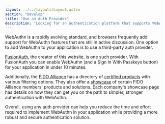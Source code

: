 ```yaml
---
layout: ../../layouts/Layout.astro
section: "Develop"
title: "Use an Auth Provider"
description: "Looking for an authentication platform that supports WebAuthn? Check out our list of top platforms that offer seamless integration with WebAuthn."
---
```


WebAuthn is a rapidly evolving standard, and browsers frequently add support for WebAuthn features that are still in active discussion. One option to add WebAuthn to your application is to use a third-party auth provider.

[FusionAuth](https://fusionauth.io/?utm_source=webauthn.wtf&utm_medium=auth-provider&utm_campaign=awareness), the creator of this website, is one such provider. With FusionAuth you can enable WebAuthn (and a Sign In With Passkeys button) for your application in under 10 minutes.

Additionally, the [FIDO Alliance](https://fidoalliance.org/) has a directory of [certified products](https://fidoalliance.org/certification/fido-certified-products/) with various filtering options. They also offer a [showcase](https://fidoalliance.org/fido-certified-showcase/) of certain FIDO Alliance members' products and solutions. Each company's showcase page has details on how they can get you on the path to simpler, stronger authentication with WebAuthn.

Overall, using any auth provider can help you reduce the time and effort required to implement WebAuthn in your application while providing a more robust and secure authentication solution.

